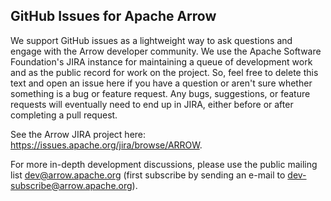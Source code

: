 ## GitHub Issues for Apache Arrow

We support GitHub issues as a lightweight way to ask questions and engage with
the Arrow developer community. We use the Apache Software Foundation's JIRA
instance for maintaining a queue of development work and as the public record
for work on the project. So, feel free to delete this text and open an issue
here if you have a question or aren't sure whether something is a bug or
feature request. Any bugs, suggestions, or feature requests will eventually
need to end up in JIRA, either before or after completing a pull request.

See the Arrow JIRA project here: https://issues.apache.org/jira/browse/ARROW.

For more in-depth development discussions, please use the public mailing list
dev@arrow.apache.org (first subscribe by sending an e-mail to
dev-subscribe@arrow.apache.org).
